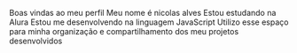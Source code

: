Boas vindas ao meu perfil 
Meu nome é nicolas alves
Estou estudando na Alura
Estou me desenvolvendo na linguagem JavaScript
Utilizo esse espaço para minha organização e compartilhamento dos meu projetos desenvolvidos
